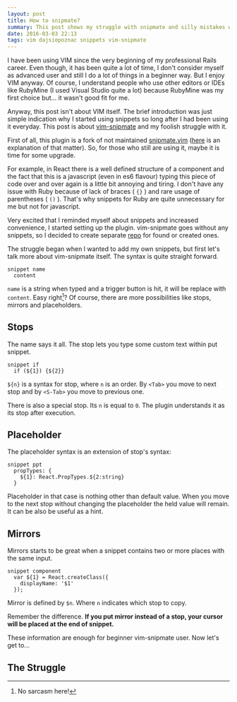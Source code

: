 ```yaml
---
layout: post
title: How to snipmate?
summary: This post shows my struggle with snipmate and silly mistakes which can be made by person who use it for the first time.
date: 2016-03-03 22:13
tags: vim dajsiepoznac snippets vim-snipmate
---
```


I have been using VIM since the very beginning of my professional Rails career. Even though, it has been quite a lot of time, I don't consider myself as advanced user and still I do a lot of things in a beginner way. But I enjoy VIM anyway. Of course, I understand people who use other editors or IDEs like RubyMine (I used Visual Studio quite a lot) because RubyMine was my first choice but... it wasn't good fit for me. 

Anyway, this post isn't about VIM itself. The brief introduction was just simple indication why I started using snippets so long after I had been using it everyday. This post is about [vim-snipmate](https://github.com/garbas/vim-snipmate) and my foolish struggle with it.

First of all, this plugin is a fork of not maintained [snipmate.vim](https://github.com/msanders/snipmate.vim) ([here](https://github.com/msanders/snipmate.vim/pull/67) is an explanation of that matter). So, for those who still are using it, maybe it is time for some upgrade.

For example, in React there is a well defined structure of a component and the fact that this is a javascript (even in es6 flavour) typing this piece of code over and over again is a little bit annoying and tiring. I don't have any issue with Ruby because of lack of braces ( `{}` ) and rare usage of parentheses ( `()` ). That's why snippets for Ruby are quite unnecessary for me but not for javascript.

Very excited that I reminded myself about snippets and increased convenience, I started setting up the plugin. vim-snipmate goes without any snippets, so I decided to create separate [repo](https://github.com/luckyluk92/snippets) for found or created ones.

The struggle began when I wanted to add my own snippets, but first let's talk more about vim-snipmate itself. The syntax is quite straight forward.

```
snippet name
  content
```

`name` is a string when typed and a trigger button is hit, it will be replace with `content`. Easy right[^1]? Of course, there are more possibilities like stops, mirrors and placeholders.

## Stops
The name says it all. The stop lets you type some custom text within put snippet.

```
snippet if
  if (${1}) {${2}}
```

`${n}` is a syntax for stop, where `n` is an order. By `<Tab>` you move to next stop and by `<S-Tab>` you move to previous one.

There is also a special stop. Its `n` is equal to `0`. The plugin understands it as its stop after execution.

## Placeholder
The placeholder syntax is an extension of stop's syntax:

```
snippet ppt
  propTypes: {
    ${1}: React.PropTypes.${2:string}
  }
```

Placeholder in that case is nothing other than default value. When you move to the next stop without changing the placeholder the held value will remain. It can be also be useful as a hint.

## Mirrors
Mirrors starts to be great when a snippet contains two or more places with the same input.

```
snippet component
  var ${1} = React.createClass({
    displayName: '$1'
  });
```

Mirror is defined by `$n`. Where `n` indicates which stop to copy.

Remember the difference. **If you put mirror instead of a stop, your cursor will be placed at the end of snippet.**

These information are enough for beginner vim-snipmate user. Now let's get to...

## The Struggle




[^1]: No sarcasm here!

